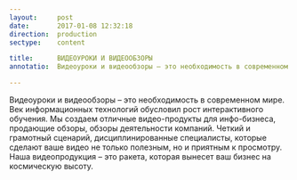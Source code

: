 ```yaml
---
layout:     post
date:       2017-01-08 12:32:18
direction:  production
sectype:    content

title:      ВИДЕОУРОКИ И ВИДЕООБЗОРЫ
annotatio:  Видеоуроки и видеообзоры – это необходимость в современном мире. Век информационных технологий обусловил рост интерактивного обучения. Мы создаем отличные видео-продукты для инфо-бизнеса, продающие обзоры, обзоры деятельности компаний. Четкий и грамотный сценарий, дисциплинированные специалисты, которые сделают ваше видео не только полезным, но и приятным к просмотру. Наша видеопродукция – это ракета, которая вынесет ваш бизнес на космическую высоту. 

---
```


Видеоуроки и видеообзоры – это необходимость в современном мире. Век информационных технологий обусловил рост интерактивного обучения. Мы создаем отличные видео-продукты для инфо-бизнеса, продающие обзоры, обзоры деятельности компаний. Четкий и грамотный сценарий, дисциплинированные специалисты, которые сделают ваше видео не только полезным, но и приятным к просмотру. Наша видеопродукция – это ракета, которая вынесет ваш бизнес на космическую высоту. 

